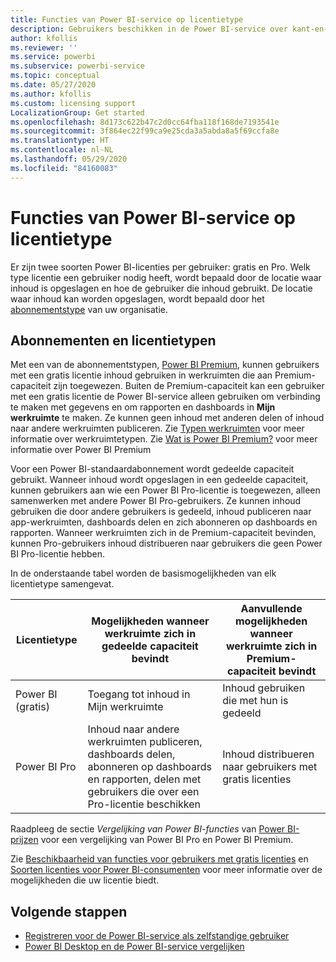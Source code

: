 ```yaml
---
title: Functies van Power BI-service op licentietype
description: Gebruikers beschikken in de Power BI-service over kant-en-klare mogelijkheden op basis van het type gebruikerslicentie dat ze hebben (gratis of Pro) en of de inhoud waarmee ze werken zich in een werkruimte bevindt die aan een Power BI Premium-capaciteit is toegewezen.
author: kfollis
ms.reviewer: ''
ms.service: powerbi
ms.subservice: powerbi-service
ms.topic: conceptual
ms.date: 05/27/2020
ms.author: kfollis
ms.custom: licensing support
LocalizationGroup: Get started
ms.openlocfilehash: 8d173c622b47c2d0cc64fba118f168de7193541e
ms.sourcegitcommit: 3f864ec22f99ca9e25cda3a5abda8a5f69ccfa8e
ms.translationtype: HT
ms.contentlocale: nl-NL
ms.lasthandoff: 05/29/2020
ms.locfileid: "84160083"
---
```

# <a name="power-bi-service-features-by-license-type"></a>Functies van Power BI-service op licentietype

Er zijn twee soorten Power BI-licenties per gebruiker: gratis en Pro. Welk type licentie een gebruiker nodig heeft, wordt bepaald door de locatie waar inhoud is opgeslagen en hoe de gebruiker die inhoud gebruikt. De locatie waar inhoud kan worden opgeslagen, wordt bepaald door het [abonnementstype](#subscriptions-and-license-types) van uw organisatie.

## <a name="subscriptions-and-license-types"></a>Abonnementen en licentietypen

Met een van de abonnementstypen, [Power BI Premium](../admin/service-admin-premium-purchase.md), kunnen gebruikers met een gratis licentie inhoud gebruiken in werkruimten die aan Premium-capaciteit zijn toegewezen. Buiten de Premium-capaciteit kan een gebruiker met een gratis licentie de Power BI-service alleen gebruiken om verbinding te maken met gegevens en om rapporten en dashboards in **Mijn werkruimte** te maken. Ze kunnen geen inhoud met anderen delen of inhoud naar andere werkruimten publiceren. Zie [Typen werkruimten](../consumer/end-user-workspaces.md#types-of-workspaces) voor meer informatie over werkruimtetypen. Zie [Wat is Power BI Premium?](../admin/service-premium-what-is.md) voor meer informatie over Power BI Premium

Voor een Power BI-standaardabonnement wordt gedeelde capaciteit gebruikt. Wanneer inhoud wordt opgeslagen in een gedeelde capaciteit, kunnen gebruikers aan wie een Power BI Pro-licentie is toegewezen, alleen samenwerken met andere Power BI Pro-gebruikers. Ze kunnen inhoud gebruiken die door andere gebruikers is gedeeld, inhoud publiceren naar app-werkruimten, dashboards delen en zich abonneren op dashboards en rapporten.  Wanneer werkruimten zich in de Premium-capaciteit bevinden, kunnen Pro-gebruikers inhoud distribueren naar gebruikers die geen Power BI Pro-licentie hebben.

In de onderstaande tabel worden de basismogelijkheden van elk licentietype samengevat.

| Licentietype | Mogelijkheden wanneer werkruimte zich in gedeelde capaciteit bevindt | Aanvullende mogelijkheden wanneer werkruimte zich in Premium-capaciteit bevindt |
| --------- | ----------- | ----------- |
| Power BI (gratis) | Toegang tot inhoud in Mijn werkruimte | Inhoud gebruiken die met hun is gedeeld |
| Power BI Pro | Inhoud naar andere werkruimten publiceren, dashboards delen, abonneren op dashboards en rapporten, delen met gebruikers die over een Pro-licentie beschikken | Inhoud distribueren naar gebruikers met gratis licenties |

Raadpleeg de sectie _Vergelijking van Power BI-functies_ van [Power BI-prijzen](https://powerbi.microsoft.com/pricing/) voor een vergelijking van Power BI Pro en Power BI Premium.

Zie [Beschikbaarheid van functies voor gebruikers met gratis licenties](../consumer/end-user-features.md) en [Soorten licenties voor Power BI-consumenten](../consumer/end-user-license.md) voor meer informatie over de mogelijkheden die uw licentie biedt.

## <a name="next-steps"></a>Volgende stappen

* [Registreren voor de Power BI-service als zelfstandige gebruiker](service-self-service-signup-for-power-bi.md)
* [Power BI Desktop en de Power BI-service vergelijken](service-service-vs-desktop.md)
